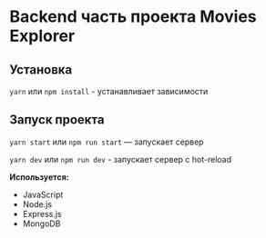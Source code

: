 # Backend часть проекта Movies Explorer

## Установка

`yarn` или `npm install` - устанавливает зависимости

## Запуск проекта

`yarn start` или `npm run start` — запускает сервер

`yarn dev` или `npm run dev` - запускает сервер с hot-reload


**Используется:**

* JavaScript
* Node.js
* Express.js
* MongoDB
